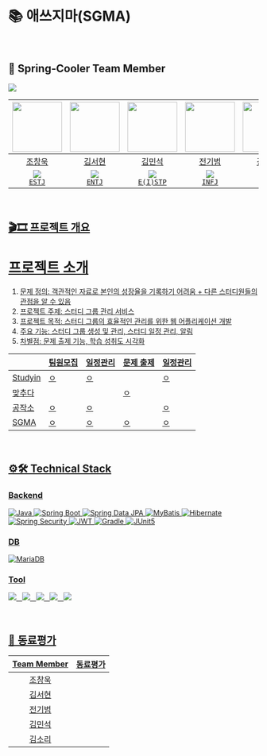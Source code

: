 # 📚 애쓰지마(SGMA)
<br>

## 💮 Spring-Cooler Team Member 

<a href="https://github.com/Spring-Cooler/.github/wiki">
<img src="https://img.shields.io/badge/SGMA HR-00BC8E.svg?style=flat-square&logo=github&logoColor=white"/>
 
| <img src="https://github.com/user-attachments/assets/00ef7243-5ac8-4f3a-8b43-2271ee79665c" height=100/> | <img src="https://github.com/user-attachments/assets/018f5c1c-7b3e-4767-a8b7-415c871e1e63" height=100/> | <img src="https://github.com/3-Minutes-Query/choleeTest/assets/102345450/1046b24a-5d40-4dc1-a747-cb65f20dc764" height=100/> | <img src="https://github.com/user-attachments/assets/3459263f-3864-4d69-a427-1578eaa984ce" height=100 width=100/> | <img src="https://github.com/user-attachments/assets/8bdf1acd-d774-426f-8257-d28bd1e37056" height=100/> |
| :----------------------------------------------------------: | :----------------------------------------------------------: | :----------------------------------------------------------: | :----------------------------------------------------------: | :----------------------------------------------------------: |
|                            조창욱                            |                            김서현                            |                            김민석                            |                            전기범                            |                            김소리                            |
| [<img src="https://img.shields.io/badge/Github-Link-181717?logo=Github">](https://github.com/Chochanguk) <br>` ESTJ `| [<img src="https://img.shields.io/badge/Github-Link-181717?logo=Github">](https://github.com/sksmsdlskgus) <br>` ENTJ `| [<img src="https://img.shields.io/badge/Github-Link-181717?logo=Github">](https://github.com/minseokKim6823) <br>` E(I)STP `| [<img src="https://img.shields.io/badge/Github-Link-181717?logo=Github">](https://github.com/woodart8) <br>` INFJ `| [<img src="https://img.shields.io/badge/Github-Link-181717?logo=Github">](https://github.com/mojeeeeong) <br>` INFJ `|

<br>



## 🎬🎞️ 프로젝트 개요 

# 프로젝트 소개
1. 문제 정의: 객관적인 자료로 본인의 성장율을 기록하기 어려움 + 다른 스터디원들의 관점을 알 수 있음
2. 프로젝트 주제: 스터디 그룹 관리 서비스
3. 프로젝트 목적: 스터디 그룹의 효율적인 관리를 위한 웹 어플리케이션 개발
4. 주요 기능: 스터디 그룹 생성 및 관리, 스터디 일정 관리, 알림
5. 차별점:  문제 출제 기능, 학습 성취도 시각화

|         | 팀원모집 | 일정관리 | 문제 출제 | 일정관리 |
| ------- | ---- | ---- | ----- | ---- |
| Studyin | ㅇ    | ㅇ    |       | ㅇ    |
| 맞추다     |      |      | ㅇ     |      |
| 공작소     | ㅇ    | ㅇ    |       | ㅇ    |
| SGMA   | ㅇ    | ㅇ    | ㅇ     | ㅇ    |

<br>

## ⚙️🛠️ Technical Stack
<!--### Frontend

/*![Vue 3](https://img.shields.io/badge/Vue_3-4FC08D.svg?&logo=vue.js&logoColor=white)
![JavaScript](https://img.shields.io/badge/JavaScript-F7DF1E.svg?&logo=javascript&logoColor=black)
![HTML](https://img.shields.io/badge/HTML-E34F26?logo=html5&logoColor=white)
![CSS](https://img.shields.io/badge/CSS-1572B6?logo=css3&logoColor=white)
![Bootstrap](https://img.shields.io/badge/Bootstrap_5-563D7C?logo=bootstrap&logoColor=white)

-->
### Backend

![Java](https://img.shields.io/badge/Java-17-007396.svg?&logo=java&color=red)
![Spring Boot](https://img.shields.io/badge/Spring_Boot-3-6DB33F.svg?&logo=spring-boot&color=lightgreen)
![Spring Data JPA](https://img.shields.io/badge/Spring_Data_JPA-6DB33F.svg?&logo=spring-data-JPA)
![MyBatis](https://img.shields.io/badge/MyBatis-FE6602.svg?&logo=mybatis5&logoColor=white&color=FE6602)
![Hibernate](https://img.shields.io/badge/Hibernate-59666C.svg?&logo=hibernate)
![Spring Security](https://img.shields.io/badge/Spring_Security-6DB33F.svg?&logo=spring-security&logoColor=white)
![JWT](https://img.shields.io/badge/JWT-000000.svg?&logo=json-web-token&logoColor=white)
![Gradle](https://img.shields.io/badge/Gradle-02303A.svg?&logo=gradle)
![JUnit5](https://img.shields.io/badge/JUnit5-25A162.svg?&logo=junit5&logoColor=white&color=green)

### DB
<!--![Ubuntu](https://img.shields.io/badge/Ubuntu-E95420.svg?&logo=ubuntu&logoColor=white)-->
![MariaDB](https://img.shields.io/badge/MariaDB-003545.svg?&logo=mariadb)
<!--!![Redis](https://img.shields.io/badge/Redis-DC382D.svg?&logo=redis&logoColor=white)-->


<!--!### DevOps

![Jenkins](https://img.shields.io/badge/Jenkins-D24939.svg?&logo=jenkins&color=lightgrey)
![Docker](https://img.shields.io/badge/Docker-2496ED.svg?&logo=docker&logoColor=white)
![Kubernetes](https://img.shields.io/badge/Kubernetes-326CE5.svg?&logo=kubernetes&logoColor=white)
![Jasypt](https://img.shields.io/badge/Jasypt-0045B9?logo=Jasypt&logoColor=white)-->

### Tool
<img src="https://img.shields.io/badge/GitHub-181717?style=flat-square&logo=GitHub&logoColor=white"> &nbsp;
<img src="https://img.shields.io/badge/ERD%20cloud-%230000FF.svg?style=flat&logo=erlang&logoColor=white"> &nbsp; 
<img src="https://img.shields.io/badge/DA%23-0B6121.svg?style=flat&logo=draw.io&logoColor=white"> &nbsp; 
<img src="https://img.shields.io/badge/Linux-FCC624?style=flat&logo=linux&logoColor=black"> &nbsp; 
<img src="https://img.shields.io/badge/Ubuntu-E95420?style=flat&logo=Ubuntu&logoColor=white">

<br>

<!--## 🗓️ WBS
### [WBS](https://docs.google.com/spreadsheets/d/1XVX6lAse2VZzDybUvryL8GyeM3-PO_EZMFG10hMVJSk/edit?gid=1079017783#gid=1079017783)
<img  alt="image" src="">


<br>

## 🔀 플로우차트 
##![image]()


## 🗃️ 요구사항
### [요구사항 정의서](https://docs.google.com/spreadsheets/d/1XVX6lAse2VZzDybUvryL8GyeM3-PO_EZMFG10hMVJSk/edit?gid=0#gid=0)
<img width="1000" heigth = "500" alt="image" src="">


<br><br>
## 📊 DB모델링
### 01_ 개념적 모델링
![image]()


### 02_ 논리적 모델링

![image]()


### 03_ 물리적 모델링
### [ER 다이어그램]()
![image]()

<br>




<br>

<br>
## 📑 테스트케이스 문서
### [테스트케이스](https://docs.google.com/spreadsheets/d/1XVX6lAse2VZzDybUvryL8GyeM3-PO_EZMFG10hMVJSk/edit?gid=214945751#gid=214945751)
<br>

 ## ⏳⏰ 테스트케이스 코드 및 실행
 

</details>

---

---



---
-->


## 📜 동료평가

|Team Member| 동료평가 |
| :--------------------------------------: | ------ |
|  조창욱  |  |
|  김서현  |  |
|  전기범  |  |
|  김민석  |  |
|  김소리  |  |


